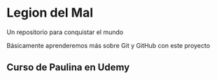 # Legion del Mal

Un repositorio para conquistar el mundo

Básicamente aprenderemos más sobre Git y GitHub con este proyecto

## Curso de Paulina en Udemy
